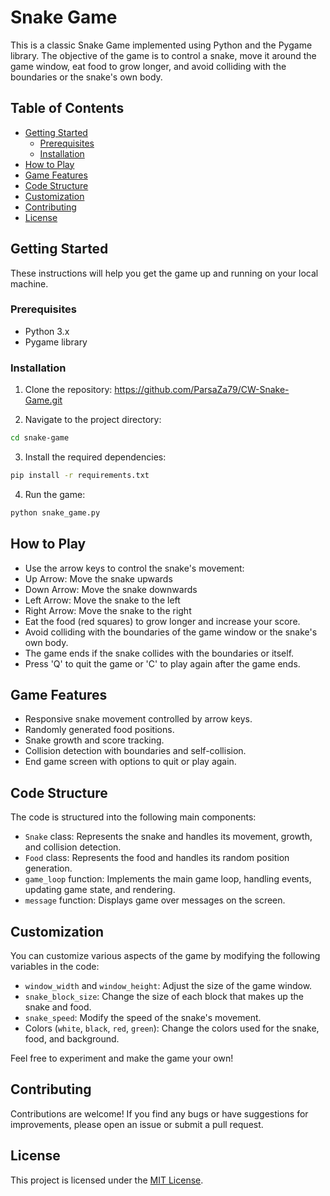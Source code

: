 # Snake Game

This is a classic Snake Game implemented using Python and the Pygame library. The objective of the game is to control a snake, move it around the game window, eat food to grow longer, and avoid colliding with the boundaries or the snake's own body.

## Table of Contents

- [Getting Started](#getting-started)
  - [Prerequisites](#prerequisites)
  - [Installation](#installation)
- [How to Play](#how-to-play)
- [Game Features](#game-features)
- [Code Structure](#code-structure)
- [Customization](#customization)
- [Contributing](#contributing)
- [License](#license)

## Getting Started

These instructions will help you get the game up and running on your local machine.

### Prerequisites

- Python 3.x
- Pygame library

### Installation

1. Clone the repository: https://github.com/ParsaZa79/CW-Snake-Game.git

2. Navigate to the project directory:
```bash
cd snake-game
```
3. Install the required dependencies:
```bash
pip install -r requirements.txt
```
4. Run the game:
```bash
python snake_game.py
```

## How to Play

- Use the arrow keys to control the snake's movement:
- Up Arrow: Move the snake upwards
- Down Arrow: Move the snake downwards
- Left Arrow: Move the snake to the left
- Right Arrow: Move the snake to the right
- Eat the food (red squares) to grow longer and increase your score.
- Avoid colliding with the boundaries of the game window or the snake's own body.
- The game ends if the snake collides with the boundaries or itself.
- Press 'Q' to quit the game or 'C' to play again after the game ends.

## Game Features

- Responsive snake movement controlled by arrow keys.
- Randomly generated food positions.
- Snake growth and score tracking.
- Collision detection with boundaries and self-collision.
- End game screen with options to quit or play again.

## Code Structure

The code is structured into the following main components:

- `Snake` class: Represents the snake and handles its movement, growth, and collision detection.
- `Food` class: Represents the food and handles its random position generation.
- `game_loop` function: Implements the main game loop, handling events, updating game state, and rendering.
- `message` function: Displays game over messages on the screen.

## Customization

You can customize various aspects of the game by modifying the following variables in the code:

- `window_width` and `window_height`: Adjust the size of the game window.
- `snake_block_size`: Change the size of each block that makes up the snake and food.
- `snake_speed`: Modify the speed of the snake's movement.
- Colors (`white`, `black`, `red`, `green`): Change the colors used for the snake, food, and background.

Feel free to experiment and make the game your own!

## Contributing

Contributions are welcome! If you find any bugs or have suggestions for improvements, please open an issue or submit a pull request.

## License

This project is licensed under the [MIT License](LICENSE).